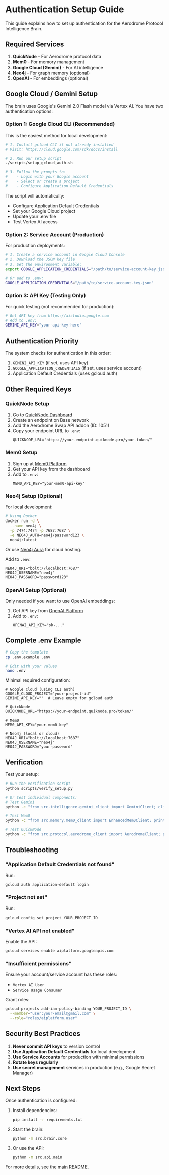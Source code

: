 # Authentication Setup Guide

This guide explains how to set up authentication for the Aerodrome Protocol Intelligence Brain.

## Required Services

1. **QuickNode** - For Aerodrome protocol data
2. **Mem0** - For memory management
3. **Google Cloud (Gemini)** - For AI intelligence
4. **Neo4j** - For graph memory (optional)
5. **OpenAI** - For embeddings (optional)

## Google Cloud / Gemini Setup

The brain uses Google's Gemini 2.0 Flash model via Vertex AI. You have two authentication options:

### Option 1: Google Cloud CLI (Recommended)

This is the easiest method for local development:

```bash
# 1. Install gcloud CLI if not already installed
# Visit: https://cloud.google.com/sdk/docs/install

# 2. Run our setup script
./scripts/setup_gcloud_auth.sh

# 3. Follow the prompts to:
#    - Login with your Google account
#    - Select or create a project
#    - Configure Application Default Credentials
```

The script will automatically:
- Configure Application Default Credentials
- Set your Google Cloud project
- Update your .env file
- Test Vertex AI access

### Option 2: Service Account (Production)

For production deployments:

```bash
# 1. Create a service account in Google Cloud Console
# 2. Download the JSON key file
# 3. Set the environment variable:
export GOOGLE_APPLICATION_CREDENTIALS="/path/to/service-account-key.json"

# Or add to .env:
GOOGLE_APPLICATION_CREDENTIALS="/path/to/service-account-key.json"
```

### Option 3: API Key (Testing Only)

For quick testing (not recommended for production):

```bash
# Get API key from https://aistudio.google.com
# Add to .env:
GEMINI_API_KEY="your-api-key-here"
```

## Authentication Priority

The system checks for authentication in this order:
1. `GEMINI_API_KEY` (if set, uses API key)
2. `GOOGLE_APPLICATION_CREDENTIALS` (if set, uses service account)
3. Application Default Credentials (uses gcloud auth)

## Other Required Keys

### QuickNode Setup

1. Go to [QuickNode Dashboard](https://dashboard.quicknode.com)
2. Create an endpoint on Base network
3. Add the Aerodrome Swap API addon (ID: 1051)
4. Copy your endpoint URL to `.env`:
   ```
   QUICKNODE_URL="https://your-endpoint.quiknode.pro/your-token/"
   ```

### Mem0 Setup

1. Sign up at [Mem0 Platform](https://app.mem0.ai)
2. Get your API key from the dashboard
3. Add to `.env`:
   ```
   MEM0_API_KEY="your-mem0-api-key"
   ```

### Neo4j Setup (Optional)

For local development:
```bash
# Using Docker
docker run -d \
  --name neo4j \
  -p 7474:7474 -p 7687:7687 \
  -e NEO4J_AUTH=neo4j/password123 \
  neo4j:latest
```

Or use [Neo4j Aura](https://neo4j.com/cloud/aura/) for cloud hosting.

Add to `.env`:
```
NEO4J_URI="bolt://localhost:7687"
NEO4J_USERNAME="neo4j"
NEO4J_PASSWORD="password123"
```

### OpenAI Setup (Optional)

Only needed if you want to use OpenAI embeddings:

1. Get API key from [OpenAI Platform](https://platform.openai.com)
2. Add to `.env`:
   ```
   OPENAI_API_KEY="sk-..."
   ```

## Complete .env Example

```bash
# Copy the template
cp .env.example .env

# Edit with your values
nano .env
```

Minimal required configuration:
```env
# Google Cloud (using CLI auth)
GOOGLE_CLOUD_PROJECT="your-project-id"
GEMINI_API_KEY=""  # Leave empty for gcloud auth

# QuickNode
QUICKNODE_URL="https://your-endpoint.quiknode.pro/token/"

# Mem0
MEM0_API_KEY="your-mem0-key"

# Neo4j (local or cloud)
NEO4J_URI="bolt://localhost:7687"
NEO4J_USERNAME="neo4j"
NEO4J_PASSWORD="your-password"
```

## Verification

Test your setup:

```bash
# Run the verification script
python scripts/verify_setup.py

# Or test individual components:
# Test Gemini
python -c "from src.intelligence.gemini_client import GeminiClient; client = GeminiClient(); print('✅ Gemini OK')"

# Test Mem0
python -c "from src.memory.mem0_client import EnhancedMem0Client; print('✅ Mem0 OK')"

# Test QuickNode
python -c "from src.protocol.aerodrome_client import AerodromeClient; print('✅ QuickNode OK')"
```

## Troubleshooting

### "Application Default Credentials not found"

Run:
```bash
gcloud auth application-default login
```

### "Project not set"

Run:
```bash
gcloud config set project YOUR_PROJECT_ID
```

### "Vertex AI API not enabled"

Enable the API:
```bash
gcloud services enable aiplatform.googleapis.com
```

### "Insufficient permissions"

Ensure your account/service account has these roles:
- `Vertex AI User`
- `Service Usage Consumer`

Grant roles:
```bash
gcloud projects add-iam-policy-binding YOUR_PROJECT_ID \
  --member="user:your-email@gmail.com" \
  --role="roles/aiplatform.user"
```

## Security Best Practices

1. **Never commit API keys** to version control
2. **Use Application Default Credentials** for local development
3. **Use Service Accounts** for production with minimal permissions
4. **Rotate keys regularly**
5. **Use secret management** services in production (e.g., Google Secret Manager)

## Next Steps

Once authentication is configured:

1. Install dependencies:
   ```bash
   pip install -r requirements.txt
   ```

2. Start the brain:
   ```bash
   python -m src.brain.core
   ```

3. Or use the API:
   ```bash
   python -m src.api.main
   ```

For more details, see the [main README](../README.md).